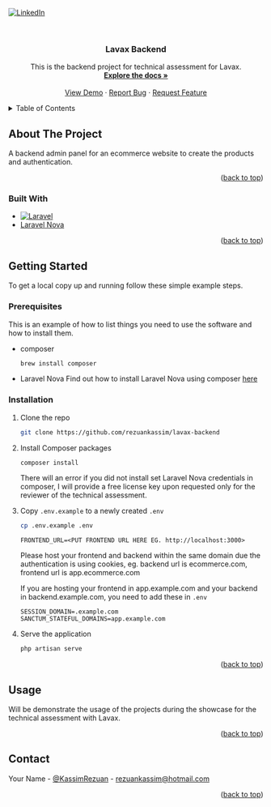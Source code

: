 <!-- Improved compatibility of back to top link: See: https://github.com/othneildrew/Best-README-Template/pull/73 -->

<a name="readme-top"></a>

<!--
*** Thanks for checking out the Best-README-Template. If you have a suggestion
*** that would make this better, please fork the repo and create a pull request
*** or simply open an issue with the tag "enhancement".
*** Don't forget to give the project a star!
*** Thanks again! Now go create something AMAZING! :D
-->

<!-- PROJECT SHIELDS -->
<!--
*** I'm using markdown "reference style" links for readability.
*** Reference links are enclosed in brackets [ ] instead of parentheses ( ).
*** See the bottom of this document for the declaration of the reference variables
*** for contributors-url, forks-url, etc. This is an optional, concise syntax you may use.
*** https://www.markdownguide.org/basic-syntax/#reference-style-links
-->

[![LinkedIn][linkedin-shield]][linkedin-url]

<!-- PROJECT LOGO -->
<br />
<div align="center">

<h3 align="center">Lavax Backend</h3>

  <p align="center">
    This is the backend project for technical assessment for Lavax.
    <br />
    <a href="https://github.com/rezuankassim/lavax-backend#about-the-project"><strong>Explore the docs »</strong></a>
    <br />
    <br />
    <a target="_blank" href="https://lavax-backend.rezuankassim.com">View Demo</a>
    ·
    <a href="https://github.com/rezuankassim/lavax-backend/issues">Report Bug</a>
    ·
    <a href="https://github.com/rezuankassim/lavax-backend/issues">Request Feature</a>
  </p>
</div>

<!-- TABLE OF CONTENTS -->
<details>
  <summary>Table of Contents</summary>
  <ol>
    <li>
      <a href="#about-the-project">About The Project</a>
      <ul>
        <li><a href="#built-with">Built With</a></li>
      </ul>
    </li>
    <li>
      <a href="#getting-started">Getting Started</a>
      <ul>
        <li><a href="#prerequisites">Prerequisites</a></li>
        <li><a href="#installation">Installation</a></li>
      </ul>
    </li>
    <li><a href="#usage">Usage</a></li>
    <li><a href="#roadmap">Roadmap</a></li>
    <li><a href="#contributing">Contributing</a></li>
    <li><a href="#license">License</a></li>
    <li><a href="#contact">Contact</a></li>
    <li><a href="#acknowledgments">Acknowledgments</a></li>
  </ol>
</details>

<!-- ABOUT THE PROJECT -->

## About The Project

A backend admin panel for an ecommerce website to create the products and authentication.

<p align="right">(<a href="#readme-top">back to top</a>)</p>

### Built With

- [![Laravel][laravel.com]][laravel-url]
- [Laravel Nova](https://nova.laravel.com)

<p align="right">(<a href="#readme-top">back to top</a>)</p>

<!-- GETTING STARTED -->

## Getting Started

To get a local copy up and running follow these simple example steps.

### Prerequisites

This is an example of how to list things you need to use the software and how to install them.

- composer
  ```sh
  brew install composer
  ```
- Laravel Nova
  Find out how to install Laravel Nova using composer [here](https://nova.laravel.com/docs/4.0/installation.html#installing-nova-via-composer)

### Installation

1. Clone the repo
   ```sh
   git clone https://github.com/rezuankassim/lavax-backend
   ```
2. Install Composer packages
   ```sh
   composer install
   ```
   There will an error if you did not install set Laravel Nova credentials in composer, I will provide a free license key upon requested only for the reviewer of the technical assessment.
3. Copy `.env.example` to a newly created `.env`

   ```sh
   cp .env.example .env
   ```

   ```.env
   FRONTEND_URL=<PUT FRONTEND URL HERE EG. http://localhost:3000>
   ```

   Please host your frontend and backend within the same domain due the authentication is using cookies, eg. backend url is ecommerce.com, frontend url is app.ecommerce.com

   If you are hosting your frontend in app.example.com and your backend in backend.example.com, you need to add these in `.env`

   ```.env
   SESSION_DOMAIN=.example.com
   SANCTUM_STATEFUL_DOMAINS=app.example.com
   ```

4. Serve the application
   ```sh
   php artisan serve
   ```

<p align="right">(<a href="#readme-top">back to top</a>)</p>

<!-- USAGE EXAMPLES -->

## Usage

Will be demonstrate the usage of the projects during the showcase for the technical assessment with Lavax.

<p align="right">(<a href="#readme-top">back to top</a>)</p>

## Contact

Your Name - [@KassimRezuan](https://twitter.com/KassimRezuan) - rezuankassim@hotmail.com

<p align="right">(<a href="#readme-top">back to top</a>)</p>

<!-- MARKDOWN LINKS & IMAGES -->
<!-- https://www.markdownguide.org/basic-syntax/#reference-style-links -->

[contributors-shield]: https://img.shields.io/github/contributors/github_username/repo_name.svg?style=for-the-badge
[contributors-url]: https://github.com/github_username/repo_name/graphs/contributors
[forks-shield]: https://img.shields.io/github/forks/github_username/repo_name.svg?style=for-the-badge
[forks-url]: https://github.com/github_username/repo_name/network/members
[stars-shield]: https://img.shields.io/github/stars/github_username/repo_name.svg?style=for-the-badge
[stars-url]: https://github.com/github_username/repo_name/stargazers
[issues-shield]: https://img.shields.io/github/issues/github_username/repo_name.svg?style=for-the-badge
[issues-url]: https://github.com/github_username/repo_name/issues
[license-shield]: https://img.shields.io/github/license/github_username/repo_name.svg?style=for-the-badge
[license-url]: https://github.com/github_username/repo_name/blob/master/LICENSE.txt
[linkedin-shield]: https://img.shields.io/badge/-LinkedIn-black.svg?style=for-the-badge&logo=linkedin&colorB=555
[linkedin-url]: https://linkedin.com/in/linkedin_username
[product-screenshot]: images/screenshot.png
[next.js]: https://img.shields.io/badge/next.js-000000?style=for-the-badge&logo=nextdotjs&logoColor=white
[next-url]: https://nextjs.org/
[react.js]: https://img.shields.io/badge/React-20232A?style=for-the-badge&logo=react&logoColor=61DAFB
[react-url]: https://reactjs.org/
[vue.js]: https://img.shields.io/badge/Vue.js-35495E?style=for-the-badge&logo=vuedotjs&logoColor=4FC08D
[vue-url]: https://vuejs.org/
[angular.io]: https://img.shields.io/badge/Angular-DD0031?style=for-the-badge&logo=angular&logoColor=white
[angular-url]: https://angular.io/
[svelte.dev]: https://img.shields.io/badge/Svelte-4A4A55?style=for-the-badge&logo=svelte&logoColor=FF3E00
[svelte-url]: https://svelte.dev/
[laravel.com]: https://img.shields.io/badge/Laravel-FF2D20?style=for-the-badge&logo=laravel&logoColor=white
[laravel-url]: https://laravel.com
[bootstrap.com]: https://img.shields.io/badge/Bootstrap-563D7C?style=for-the-badge&logo=bootstrap&logoColor=white
[bootstrap-url]: https://getbootstrap.com
[jquery.com]: https://img.shields.io/badge/jQuery-0769AD?style=for-the-badge&logo=jquery&logoColor=white
[jquery-url]: https://jquery.com

